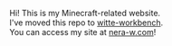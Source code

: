 Hi! This is my Minecraft-related website.<br>
I've moved this repo to [witte-workbench](https://github.com/witte-workbench/nera-w).<br>
You can access my site at [nera-w.com](https://nera-w.com)!
